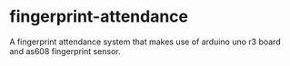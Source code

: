 # fingerprint-attendance
A fingerprint attendance system that makes use of arduino uno r3 board and as608 fingerprint sensor.
